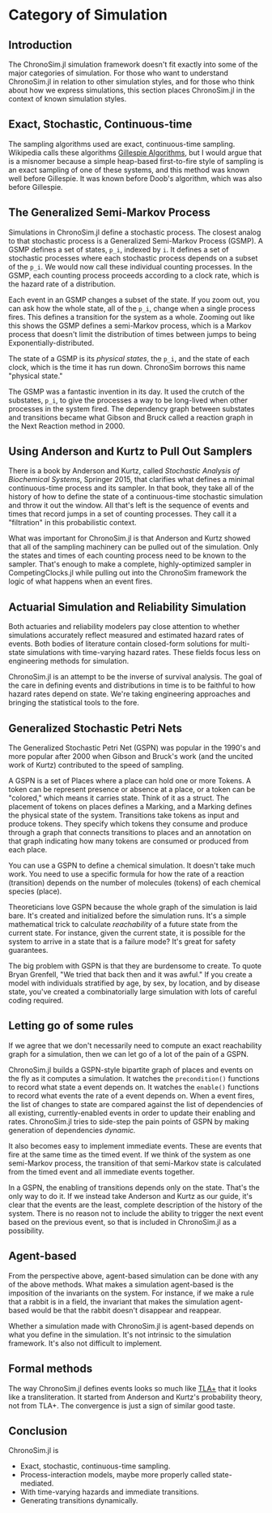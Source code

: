 # Category of Simulation

## Introduction

The ChronoSim.jl simulation framework doesn't fit exactly into some of the major categories of simulation. For those who want to understand ChronoSim.jl in relation to other simulation styles, and for those who think about how we express simulations, this section places ChronoSim.jl in the context of known simulation styles.

## Exact, Stochastic, Continuous-time

The sampling algorithms used are exact, continuous-time sampling. Wikipedia calls these algorithms [Gillespie Algorithms](https://en.wikipedia.org/wiki/Gillespie_algorithm), but I would argue that is a misnomer because a simple heap-based first-to-fire style of sampling is an exact sampling of one of these systems, and this method was known well before Gillespie. It was known before Doob's algorithm, which was also before Gillespie.

## The Generalized Semi-Markov Process

Simulations in ChronoSim.jl define a stochastic process. The closest analog to that stochastic process is a Generalized Semi-Markov Process (GSMP). A GSMP defines a set of states, ``p_i``, indexed by ``i``. It defines a set of stochastic processes where each stochastic process depends on a subset of the ``p_i``. We would now call these individual counting processes. In the GSMP, each counting process proceeds according to a clock rate, which is the hazard rate of a distribution.

Each event in an GSMP changes a subset of the state. If you zoom out, you can ask how the whole state, all of the ``p_i``, change when a single process fires. This defines a transition for the system as a whole. Zooming out like this shows the GSMP defines a semi-Markov process, which is a Markov process that doesn't limit the distribution of times between jumps to being Exponentially-distributed.

The state of a GSMP is its *physical states*, the ``p_i``, and the state of each clock, which is the time it has run down. ChronoSim borrows this name "physical state."

The GSMP was a fantastic invention in its day. It used the crutch of the substates, ``p_i``, to give the processes a way to be long-lived when other processes in the system fired. The dependency graph between substates and transitions became what Gibson and Bruck called a reaction graph in the Next Reaction method in 2000.

## Using Anderson and Kurtz to Pull Out Samplers

There is a book by Anderson and Kurtz, called <i>Stochastic Analysis of Biochemical Systems</i>, Springer 2015, that clarifies what defines a minimal continuous-time process and its sampler. In that book, they take all of the history of how to define the state of a continuous-time stochastic simulation and throw it out the window. All that's left is the sequence of events and times that record jumps in a set of counting processes. They call it a "filtration" in this probabilistic context.

What was important for ChronoSim.jl is that Anderson and Kurtz showed that all of the sampling machinery can be pulled out of the simulation. Only the states and times of each counting process need to be known to the sampler. That's enough to make a complete, highly-optimized sampler in CompetingClocks.jl while pulling out into the ChronoSim framework the logic of what happens when an event fires.

## Actuarial Simulation and Reliability Simulation

Both actuaries and reliability modelers pay close attention to whether simulations accurately reflect measured and estimated hazard rates of events. Both bodies of literature contain closed-form solutions for multi-state simulations with time-varying hazard rates. These fields focus less on engineering methods for simulation.

ChronoSim.jl is an attempt to be the inverse of survival analysis. The goal of the care in defining events and distributions in time is to be faithful to how hazard rates depend on state. We're taking engineering approaches and bringing the statistical tools to the fore.


## Generalized Stochastic Petri Nets

The Generalized Stochastic Petri Net (GSPN) was popular in the 1990's and more popular after 2000 when Gibson and Bruck's work (and the uncited work of Kurtz) contributed to the speed of sampling.

A GSPN is a set of Places where a place can hold one or more Tokens. A token can be represent presence or absence at a place, or a token can be "colored," which means it carries state. Think of it as a struct. The placement of tokens on places defines a Marking, and a Marking defines the physical state of the system. Transitions take tokens as input and produce tokens. They specify which tokens they consume and produce through a graph that connects transitions to places and an annotation on that graph indicating how many tokens are consumed or produced from each place.

You can use a GSPN to define a chemical simulation. It doesn't take much work. You need to use a specific formula for how the rate of a reaction (transition) depends on the number of molecules (tokens) of each chemical species (place).

Theoreticians love GSPN because the whole graph of the simulation is laid bare. It's created and initialized before the simulation runs. It's a simple mathematical trick to calculate *reachability* of a future state from the current state. For instance, given the current state, it is possible for the system to arrive in a state that is a failure mode? It's great for safety guarantees.

The big problem with GSPN is that they are burdensome to create. To quote Bryan Grenfell, "We tried that back then and it was awful." If you create a model with individuals stratified by age, by sex, by location, and by disease state, you've created a combinatorially large simulation with lots of careful coding required.


## Letting go of some rules

If we agree that we don't necessarily need to compute an exact reachability graph for a simulation, then we can let go of a lot of the pain of a GSPN.

ChronoSim.jl builds a GSPN-style bipartite graph of places and events on the fly as it computes a simulation. It watches the `precondition()` functions to record what state a event depends on. It watches the `enable()` functions to record what events the rate of a event depends on. When a event fires, the list of changes to state are compared against the list of dependencies of all existing, currently-enabled events in order to update their enabling and rates. ChronoSim.jl tries to side-step the pain points of GSPN by making generation of dependencies *dynamic.*

It also becomes easy to implement immediate events. These are events that fire at the same time as the timed event. If we think of the system as one semi-Markov process, the transition of that semi-Markov state is calculated from the timed event and all immediate events together.

In a GSPN, the enabling of transitions depends only on the state. That's the only way to do it. If we instead take Anderson and Kurtz as our guide, it's clear that the events are the least, complete description of the history of the system. There is no reason not to include the ability to trigger the next event based on the previous event, so that is included in ChronoSim.jl as a possibility.

## Agent-based

From the perspective above, agent-based simulation can be done with any of the above methods. What makes a simulation agent-based is the imposition of the invariants on the system. For instance, if we make a rule that a rabbit is in a field, the invariant that makes the simulation agent-based would be that the rabbit doesn't disappear and reappear.

Whether a simulation made with ChronoSim.jl is agent-based depends on what you define in the simulation. It's not intrinsic to the simulation framework. It's also not difficult to implement.

## Formal methods

The way ChronoSim.jl defines events looks so much like [TLA+](https://learntla.com/) that it looks like a transliteration. It started from Anderson and Kurtz's probability theory, not from TLA+. The convergence is just a sign of similar good taste.

## Conclusion

ChronoSim.jl is

 * Exact, stochastic, continuous-time sampling.
 * Process-interaction models, maybe more properly called state-mediated.
 * With time-varying hazards and immediate transitions.
 * Generating transitions dynamically.
